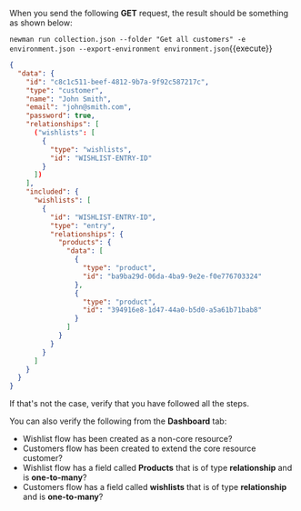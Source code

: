 When you send the following **GET** request, the result should be something as shown below:

`newman run collection.json --folder "Get all customers" -e environment.json --export-environment environment.json`{{execute}}

```json
{
  "data": {
    "id": "c8c1c511-beef-4812-9b7a-9f92c587217c",
    "type": "customer",
    "name": "John Smith",
    "email": "john@smith.com",
    "password": true,
    "relationships": [
      ("wishlists": [
        {
          "type": "wishlists",
          "id": "WISHLIST-ENTRY-ID"
        }
      ])
    ],
    "included": {
      "wishlists": [
        {
          "id": "WISHLIST-ENTRY-ID",
          "type": "entry",
          "relationships": {
            "products": {
              "data": [
                {
                  "type": "product",
                  "id": "ba9ba29d-06da-4ba9-9e2e-f0e776703324"
                },
                {
                  "type": "product",
                  "id": "394916e8-1d47-44a0-b5d0-a5a61b71bab8"
                }
              ]
            }
          }
        }
      ]
    }
  }
}
```

If that's not the case, verify that you have followed all the steps. 

You can also verify the following from the **Dashboard** tab:

* Wishlist flow has been created as a non-core resource?
* Customers flow has been created to extend the core resource customer?
* Wishlist flow has a field called **Products** that is of type **relationship** and is **one-to-many**?
* Customers flow has a field called **wishlists** that is of type **relationship** and is **one-to-many**?